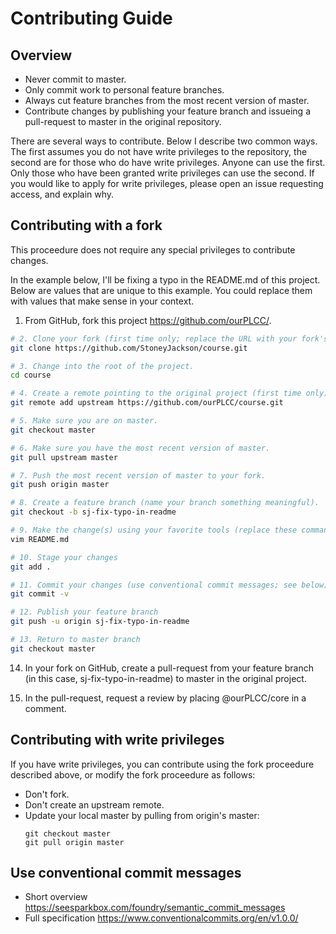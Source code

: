 # Contributing Guide

## Overview

- Never commit to master.
- Only commit work to personal feature branches.
- Always cut feature branches from the most recent version of master.
- Contribute changes by publishing your feature branch and issueing a
  pull-request to master in the original repository.

There are several ways to contribute. Below I describe two common ways.  The
first assumes you do not have write privileges to the repository, the second
are for those who do have write privileges. Anyone can use the first. Only
those who have been granted write privileges can use the second. If you would
like to apply for write privileges, please open an issue requesting access, and
explain why.

## Contributing with a fork

This proceedure does not require any special privileges to contribute changes.

In the example below, I'll be fixing a typo in the README.md of this project.
Below are values that are unique to this example. You could replace them with
values that make sense in your context.

1. From GitHub, fork this project <https://github.com/ourPLCC/>.

```bash
# 2. Clone your fork (first time only; replace the URL with your fork's URL).
git clone https://github.com/StoneyJackson/course.git

# 3. Change into the root of the project.
cd course

# 4. Create a remote pointing to the original project (first time only).
git remote add upstream https://github.com/ourPLCC/course.git

# 5. Make sure you are on master.
git checkout master

# 6. Make sure you have the most recent version of master.
git pull upstream master

# 7. Push the most recent version of master to your fork.
git push origin master

# 8. Create a feature branch (name your branch something meaningful).
git checkout -b sj-fix-typo-in-readme

# 9. Make the change(s) using your favorite tools (replace these commands with whatever makes sense).
vim README.md

# 10. Stage your changes
git add .

# 11. Commit your changes (use conventional commit messages; see below)
git commit -v

# 12. Publish your feature branch
git push -u origin sj-fix-typo-in-readme

# 13. Return to master branch
git checkout master
```

14. In your fork on GitHub, create a pull-request from your feature branch
    (in this case, sj-fix-typo-in-readme) to master in the original project.

15. In the pull-request, request a review by placing @ourPLCC/core in a
    comment.

## Contributing with write privileges

If you have write privileges, you can contribute using the fork proceedure
described above, or modify the fork proceedure as follows:

- Don't fork.
- Don't create an upstream remote.
- Update your local master by pulling from origin's master:
    ```
    git checkout master
    git pull origin master
    ```

## Use conventional commit messages

- Short overview <https://seesparkbox.com/foundry/semantic_commit_messages>
- Full specification <https://www.conventionalcommits.org/en/v1.0.0/>

